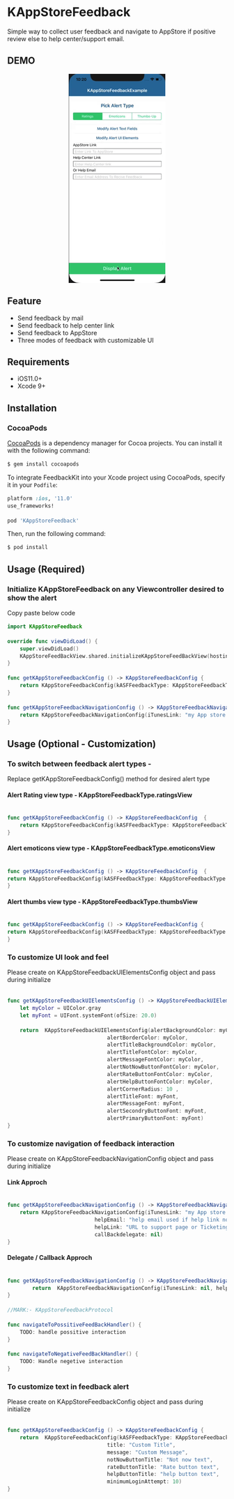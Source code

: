 # KAppStoreFeedback
Simple way to collect user feedback and navigate to AppStore if positive review else to help center/support email.

## DEMO
<p align="center">
<img src ="https://raw.githubusercontent.com/karanayyana/KAppStoreFeedback/master/Feedback.gif", align="center"/>
</p>


## Feature
- Send feedback by mail
- Send feedback to help center link
- Send feedback to AppStore
- Three modes of feedback with customizable UI

## Requirements
- iOS11.0+
- Xcode 9+

## Installation
### CocoaPods
[CocoaPods](http://cocoapods.org) is a dependency manager for Cocoa projects. You can install it with the following command:

```bash
$ gem install cocoapods
```

To integrate FeedbackKit into your Xcode project using CocoaPods, specify it in your `Podfile`:

```ruby
platform :ios, '11.0'
use_frameworks!

pod 'KAppStoreFeedback'
```

Then, run the following command:

```bash
$ pod install
```

## Usage (Required)
### Initialize KAppStoreFeedback on any Viewcontroller desired to show the alert 

Copy paste below code

```swift
import KAppStoreFeedback

override func viewDidLoad() {
    super.viewDidLoad()
    KAppStoreFeedBackView.shared.initializeKAppStoreFeedBackView(hostingViewController: self, navigationConfig: getKAppStoreFeedbackNavigationConfig(), config: getKAppStoreFeedbackConfig(), configUIElements: nil)
}

func getKAppStoreFeedbackConfig () -> KAppStoreFeedbackConfig {
    return KAppStoreFeedbackConfig(kASFFeedbackType: KAppStoreFeedbackType.ratingsView, minimumLoginAttempt: 10)
}

func getKAppStoreFeedbackNavigationConfig () -> KAppStoreFeedbackNavigationConfig {
    return KAppStoreFeedbackNavigationConfig(iTunesLink: "my App store link", helpEmail: "help email used if help link not provided ", helpLink: "URL to support page or Ticketing page", callBackdelegate: nil)
}

```

## Usage (Optional - Customization)

### To switch between feedback alert types - 
Replace getKAppStoreFeedbackConfig() method for desired alert type

#### Alert Rating view type - KAppStoreFeedbackType.ratingsView
```swift

func getKAppStoreFeedbackConfig () -> KAppStoreFeedbackConfig  {
    return KAppStoreFeedbackConfig(kASFFeedbackType: KAppStoreFeedbackType.ratingsView, minimumLoginAttempt: 10)
}
```
#### Alert emoticons view type - KAppStoreFeedbackType.emoticonsView
```swift

func getKAppStoreFeedbackConfig () -> KAppStoreFeedbackConfig  {
return KAppStoreFeedbackConfig(kASFFeedbackType: KAppStoreFeedbackType.emoticonsView, minimumLoginAttempt: 10)
}
```
#### Alert thumbs view type - KAppStoreFeedbackType.thumbsView
```swift

func getKAppStoreFeedbackConfig () -> KAppStoreFeedbackConfig {
return KAppStoreFeedbackConfig(kASFFeedbackType: KAppStoreFeedbackType.thumbsView, minimumLoginAttempt: 10)
}
```

### To customize UI look and feel  
Please create on KAppStoreFeedbackUIElementsConfig object and pass during initialize 

```swift

func getKAppStoreFeedbackUIElementsConfig () -> KAppStoreFeedbackUIElementsConfig {
    let myColor = UIColor.gray
    let myFont = UIFont.systemFont(ofSize: 20.0)

    return  KAppStoreFeedbackUIElementsConfig(alertBackgroundColor: myColor,
                                alertBorderColor: myColor,
                                alertTitleBackgroundColor: myColor,
                                alertTitleFontColor: myColor,
                                alertMessageFontColor: myColor,
                                alertNotNowButtonFontColor: myColor,
                                alertRateButtonFontColor: myColor,
                                alertHelpButtonFontColor: myColor,
                                alertCornerRadius: 10 ,
                                alertTitleFont: myFont,
                                alertMessageFont: myFont,
                                alertSecondryButtonFont: myFont,
                                alertPrimaryButtonFont: myFont)
}

```
### To customize navigation of feedback interaction   
 Please create on KAppStoreFeedbackNavigationConfig object and pass during initialize 

#### Link Approch 
```swift

func getKAppStoreFeedbackNavigationConfig () -> KAppStoreFeedbackNavigationConfig {
    return KAppStoreFeedbackNavigationConfig(iTunesLink: "my App store link", 
                            helpEmail: "help email used if help link not provided ",
                            helpLink: "URL to support page or Ticketing page",
                            callBackdelegate: nil)
}
```
#### Delegate / Callback Approch

```swift

func getKAppStoreFeedbackNavigationConfig () -> KAppStoreFeedbackNavigationConfig {
        return  KAppStoreFeedbackNavigationConfig(iTunesLink: nil, helpEmail: nil, helpLink: nil, callBackdelegate: self)
}

//MARK:- KAppStoreFeedbackProtocol

func navigateToPossitiveFeedBackHandler() {
    TODO: handle possitive interaction 
}

func navigateToNegativeFeedBackHandler() {
    TODO: Handle negetive interaction
}

```

### To customize text in feedback alert  
Please create on KAppStoreFeedbackConfig object and pass during initialize 

```swift

func getKAppStoreFeedbackConfig () -> KAppStoreFeedbackConfig {
    return  KAppStoreFeedbackConfig(kASFFeedbackType: KAppStoreFeedbackType.emoticonsView ,
                                title: "Custom Title",
                                message: "Custom Message",
                                notNowButtonTitle: "Not now text",
                                rateButtonTitle: "Rate button text",
                                helpButtonTitle: "help button text",
                                minimumLoginAttempt: 10)
}
```
